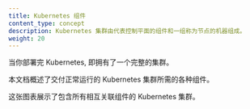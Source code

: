 ```yaml
---
title: Kubernetes 组件
content_type: concept
description: Kubernetes 集群由代表控制平面的组件和一组称为节点的机器组成。
weight: 20
---
```


当你部署完 Kubernetes, 即拥有了一个完整的集群。

本文档概述了交付正常运行的 Kubernetes 集群所需的各种组件。

这张图表展示了包含所有相互关联组件的 Kubernetes 集群。
